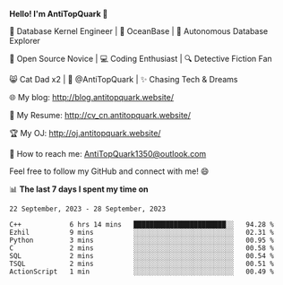 
**Hello! I'm AntiTopQuark 👋**

🔧 Database Kernel Engineer | 🌊 OceanBase | 🤖 Autonomous Database Explorer

🌱 Open Source Novice | 💻 Coding Enthusiast | 🔍 Detective Fiction Fan

😸 Cat Dad x2 | 🎉 @AntiTopQuark | ✨ Chasing Tech & Dreams

🌐 My blog: http://blog.antitopquark.website/

📄 My Resume: http://cv_cn.antitopquark.website/

🏆 My OJ: http://oj.antitopquark.website/

📧 How to reach me: AntiTopQuark1350@outlook.com

Feel free to follow my GitHub and connect with me! 😄

📊 **The last 7 days I spent my time on** 

<!--START_SECTION:waka-->
```text
22 September, 2023 - 28 September, 2023

C++            6 hrs 14 mins   ███████████████████████░░   94.28 % 
Ezhil          9 mins          ░░░░░░░░░░░░░░░░░░░░░░░░░   02.31 % 
Python         3 mins          ░░░░░░░░░░░░░░░░░░░░░░░░░   00.95 % 
C              2 mins          ░░░░░░░░░░░░░░░░░░░░░░░░░   00.58 % 
SQL            2 mins          ░░░░░░░░░░░░░░░░░░░░░░░░░   00.54 % 
TSQL           2 mins          ░░░░░░░░░░░░░░░░░░░░░░░░░   00.51 % 
ActionScript   1 min           ░░░░░░░░░░░░░░░░░░░░░░░░░   00.49 %
```
<!--END_SECTION:waka-->


